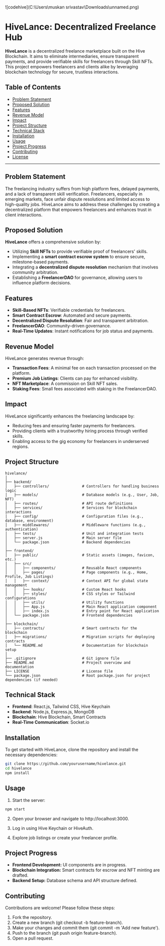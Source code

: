 ![codehive](C:\Users\muskan srivastav\Downloads\unnamed.png)
# **HiveLance: Decentralized Freelance Hub**

**HiveLance** is a decentralized freelance marketplace built on the Hive Blockchain. It aims to eliminate intermediaries, ensure transparent payments, and provide verifiable skills for freelancers through Skill NFTs. This project empowers freelancers and clients alike by leveraging blockchain technology for secure, trustless interactions.

## **Table of Contents**

- [Problem Statement](#problem-statement)
- [Proposed Solution](#proposed-solution)
- [Features](#features)
- [Revenue Model](#revenue-model)
- [Impact](#impact)
- [Project Structure](#project-structure)
- [Technical Stack](#technical-stack)
- [Installation](#installation)
- [Usage](#usage)
- [Project Progress](#project-progress)
- [Contributing](#contributing)
- [License](#license)

---

## **Problem Statement**

The freelancing industry suffers from high platform fees, delayed payments, and a lack of transparent skill verification. Freelancers, especially in emerging markets, face unfair dispute resolutions and limited access to high-quality jobs. HiveLance aims to address these challenges by creating a decentralized platform that empowers freelancers and enhances trust in client interactions.

## **Proposed Solution**

**HiveLance** offers a comprehensive solution by:

- Utilizing **Skill NFTs** to provide verifiable proof of freelancers' skills.
- Implementing a **smart contract escrow system** to ensure secure, milestone-based payments.
- Integrating a **decentralized dispute resolution** mechanism that involves community arbitration.
- Establishing a **FreelancerDAO** for governance, allowing users to influence platform decisions.

## **Features**

- **Skill-Based NFTs**: Verifiable credentials for freelancers.
- **Smart Contract Escrow**: Automated and secure payments.
- **Decentralized Dispute Resolution**: Fair and transparent arbitration.
- **FreelancerDAO**: Community-driven governance.
- **Real-Time Updates**: Instant notifications for job status and payments.

## **Revenue Model**

HiveLance generates revenue through:

- **Transaction Fees**: A minimal fee on each transaction processed on the platform.
- **Premium Job Listings**: Clients can pay for enhanced visibility.
- **NFT Marketplace**: A commission on Skill NFT sales.
- **Staking Fees**: Small fees associated with staking in the FreelancerDAO.

## **Impact**

HiveLance significantly enhances the freelancing landscape by:

- Reducing fees and ensuring faster payments for freelancers.
- Providing clients with a trustworthy hiring process through verified skills.
- Enabling access to the gig economy for freelancers in underserved regions.

## **Project Structure**
```
hivelance/
│
├── backend/
│   ├── controllers/               # Controllers for handling business logic
│   ├── models/                    # Database models (e.g., User, Job, NFT)
│   ├── routes/                    # API route definitions
│   ├── services/                  # Services for blockchain interactions
│   ├── config/                    # Configuration files (e.g., database, environment)
│   ├── middlewares/               # Middleware functions (e.g., authentication)
│   ├── tests/                     # Unit and integration tests
│   ├── server.js                  # Main server file
│   └── package.json               # Backend dependencies
│
├── frontend/
│   ├── public/                    # Static assets (images, favicon, etc.)
│   ├── src/
│   │   ├── components/            # Reusable React components
│   │   ├── pages/                 # Page components (e.g., Home, Profile, Job Listings)
│   │   ├── context/               # Context API for global state management
│   │   ├── hooks/                 # Custom React hooks
│   │   ├── styles/                # CSS styles or Tailwind configurations
│   │   ├── utils/                 # Utility functions
│   │   ├── App.js                 # Main React application component
│   │   ├── index.js               # Entry point for React application
│   └── package.json               # Frontend dependencies
│
├── blockchain/
│   ├── contracts/                 # Smart contracts for the blockchain
│   ├── migrations/                # Migration scripts for deploying contracts
│   └── README.md                  # Documentation for blockchain setup
│
├── .gitignore                     # Git ignore file
├── README.md                      # Project overview and documentation
├── LICENSE                        # License file
└── package.json                   # Root package.json for project dependencies (if needed)
```

## **Technical Stack**

- **Frontend**: React.js, Tailwind CSS, Hive Keychain
- **Backend**: Node.js, Express.js, MongoDB
- **Blockchain**: Hive Blockchain, Smart Contracts
- **Real-Time Communication**: Socket.io

## **Installation**

To get started with HiveLance, clone the repository and install the necessary dependencies:

```bash
git clone https://github.com/yourusername/hivelance.git
cd hivelance
npm install
```

## **Usage**

1. Start the server:

```bash
npm start
```
2. Open your browser and navigate to http://localhost:3000.

3. Log in using Hive Keychain or HiveAuth.

4. Explore job listings or create your freelancer profile.

## **Project Progress**

- **Frontend Development:** UI components are in progress.
- **Blockchain Integration:** Smart contracts for escrow and NFT minting are drafted.
- **Backend Setup:** Database schema and API structure defined.

## **Contributing**

Contributions are welcome! Please follow these steps:

1. Fork the repository.
2. Create a new branch (git checkout -b feature-branch).
3. Make your changes and commit them (git commit -m 'Add new feature').
4. Push to the branch (git push origin feature-branch).
5. Open a pull request.
